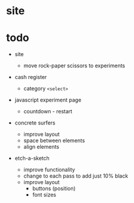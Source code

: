 # site

# todo

- site
  - move rock-paper scissors to experiments

- cash register
  - category `<select>`

- javascript experiment page
  - countdown - restart

- concrete surfers
  - improve layout 
  - space between elements
  - align elements

- etch-a-sketch 
  - improve functionality
  - change to each pass to add just 10% black
  - improve layout 
    - buttons (position)
    - font sizes

